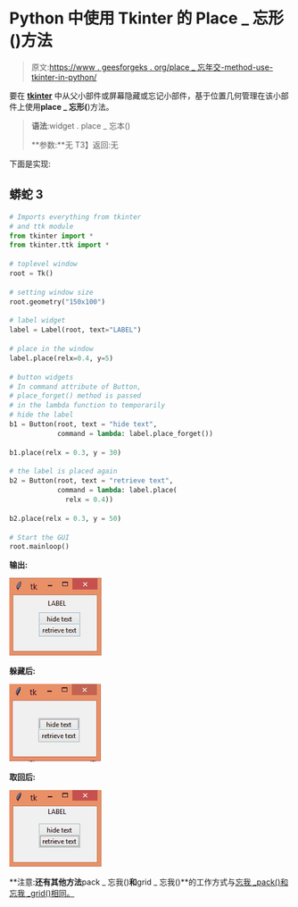# Python 中使用 Tkinter 的 Place _ 忘形()方法

> 原文:[https://www . geesforgeks . org/place _ 忘年交-method-use-tkinter-in-python/](https://www.geeksforgeeks.org/place_forget-method-using-tkinter-in-python/)

要在 [**tkinter**](https://www.geeksforgeeks.org/python-gui-tkinter/) 中从父小部件或屏幕隐藏或忘记小部件，基于位置几何管理在该小部件上使用**place _ 忘形(**)方法。

> **语法**:widget . place _ 忘本()
> 
> **参数:**无
> T3】返回:无

下面是实现:

## 蟒蛇 3

```py
# Imports everything from tkinter
# and ttk module
from tkinter import *
from tkinter.ttk import *

# toplevel window
root = Tk()

# setting window size
root.geometry("150x100")

# label widget
label = Label(root, text="LABEL")

# place in the window
label.place(relx=0.4, y=5)

# button widgets
# In command attribute of Button,
# place_forget() method is passed
# in the lambda function to temporarily
# hide the label
b1 = Button(root, text = "hide text",
            command = lambda: label.place_forget())

b1.place(relx = 0.3, y = 30)

# the label is placed again
b2 = Button(root, text = "retrieve text",
            command = lambda: label.place(
              relx = 0.4))

b2.place(relx = 0.3, y = 50)

# Start the GUI
root.mainloop()
```

**输出:**

![](img/05e3606e315cd944bbbacd8bb3deee9c.png)

**躲藏后:**

![](img/0c721b7f3a60c089edd56bdd4b4002d3.png)

**取回后:**

![](img/042cbc612616999eb0719225396f4204.png)

**注意:**还有其他方法**pack _ 忘我()**和**grid _ 忘我()**的工作方式与[忘我 _pack()和忘我 _grid()相同。](https://www.geeksforgeeks.org/python-forget_pack-and-forget_grid-method-in-tkinter/)